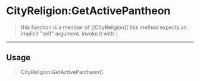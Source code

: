 # CityReligion:GetActivePantheon
> this function is a member of [[CityReligion]]
> this method expects an implicit "self" argument. invoke it with `:`
-----
## Usage
> CityReligion:GetActivePantheon()
